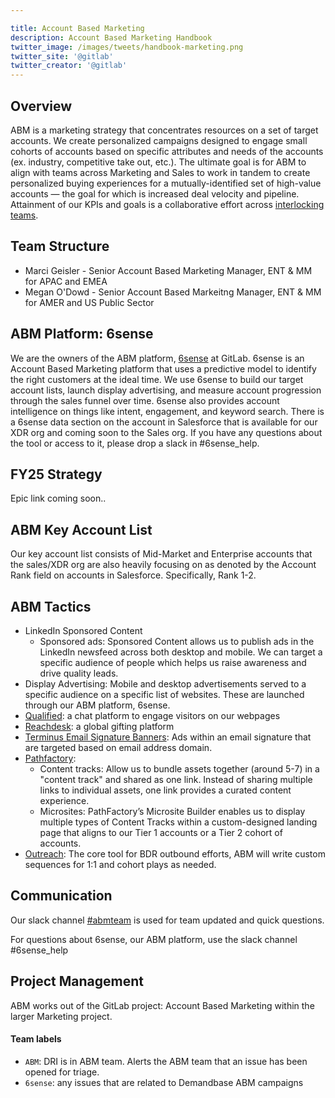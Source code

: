 ```yaml
---

title: Account Based Marketing
description: Account Based Marketing Handbook
twitter_image: /images/tweets/handbook-marketing.png
twitter_site: '@gitlab'
twitter_creator: '@gitlab'
---
```


## Overview

<!-- DO NOT CHANGE THIS ANCHOR -->

ABM is a marketing strategy that concentrates resources on a set of target accounts. We create personalized campaigns designed to engage small cohorts of accounts based on specific attributes and needs of the accounts (ex. industry, competitive take out, etc.). The ultimate goal is for ABM to align with teams across Marketing and Sales to work in tandem to create personalized buying experiences for a mutually-identified set of high-value accounts — the goal for which is increased deal velocity and pipeline. Attainment of our KPIs and goals is a collaborative effort across [interlocking teams](/handbook/marketing/account-based-marketing/#fy24-interlocking-teams).

## Team Structure

<!-- DO NOT CHANGE THIS ANCHOR -->

- Marci Geisler - Senior Account Based Marketing Manager, ENT & MM for APAC and EMEA
- Megan O'Dowd - Senior Account Based Markeitng Manager, ENT & MM for AMER and US Public Sector

## ABM Platform: 6sense

<!-- DO NOT CHANGE THIS ANCHOR -->

We are the owners of the ABM platform, [6sense](/handbook.gitlab.com/handbook/marketing/marketing-operations/6sense/) at GitLab. 6sense is an Account Based Marketing platform that uses a predictive model to identify the right customers at the ideal time. We use 6sense to build our target account lists, launch display advertising, and measure account progression through the sales funnel over time. 6sense also provides account intelligence on things like intent, engagement, and keyword search. There is a 6sense data section on the account in Salesforce that is available for our XDR org and coming soon to the Sales org. If you have any questions about the tool or access to it, please drop a slack in #6sense_help. 


## FY25 Strategy

<!-- DO NOT CHANGE THIS ANCHOR -->
Epic link coming soon.. 

## ABM Key Account List

<!-- DO NOT CHANGE THIS ANCHOR -->
Our key account list consists of Mid-Market and Enterprise accounts that the sales/XDR org are also heavily focusing on as denoted by the Account Rank field on accounts in Salesforce. Specifically, Rank 1-2. 


## ABM Tactics

<!-- DO NOT CHANGE THIS ANCHOR -->
- LinkedIn Sponsored Content
     - Sponsored ads: Sponsored Content allows us to publish ads in the LinkedIn newsfeed across both desktop and mobile. We can target a specific audience of people which helps us raise awareness and drive quality leads.
- Display Advertising: Mobile and desktop advertisements served to a specific audience on a specific list of websites. These are launched through our ABM platform, 6sense.
- [Qualified](/handbook/marketing/marketing-operations/qualified/): a chat platform to engage visitors on our webpages
- [Reachdesk](/handbook/marketing/marketing-operations/reachdesk/): a global gifting platform
- [Terminus Email Signature Banners](/handbook/marketing/marketing-operations/terminus-email-experiences/): Ads within an email signature that are targeted based on email address domain.
- [Pathfactory](/handbook/marketing/marketing-operations/pathfactory/):
     - Content tracks: Allow us to bundle assets together (around 5-7) in a "content track" and shared as one link. Instead of sharing multiple links to individual assets, one link provides a curated content experience.
     - Microsites: PathFactory’s Microsite Builder enables us to display multiple types of Content Tracks within a custom-designed landing page that aligns to our Tier 1 accounts or a Tier 2 cohort of accounts.
- [Outreach](/handbook/marketing/marketing-operations/outreach/): The core tool for BDR outbound efforts, ABM will write custom sequences for 1:1 and cohort plays as needed.

## Communication

<!-- DO NOT CHANGE THIS ANCHOR -->
Our slack channel [#abmteam](https://gitlab.slack.com/archives/CFBT2HSEB) is used for team updated and quick questions.

For questions about 6sense, our ABM platform, use the slack channel #6sense_help


## Project Management

<!-- DO NOT CHANGE THIS ANCHOR -->

ABM works out of the GitLab project: Account Based Marketing within the larger Marketing project. 

#### Team labels
<!-- DO NOT CHANGE THIS ANCHOR -->

- `ABM`: DRI is in ABM team. Alerts the ABM team that an issue has been opened for triage. 
- `6sense`: any issues that are related to Demandbase ABM campaigns

